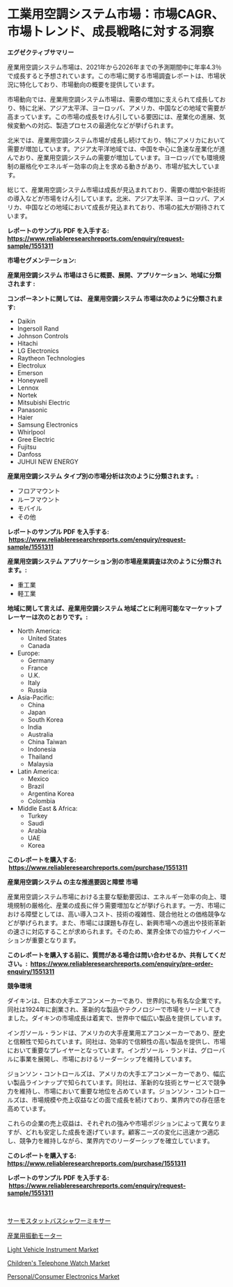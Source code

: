 <p><h1>工業用空調システム市場：市場CAGR、市場トレンド、成長戦略に対する洞察</h1></p><p><strong>エグゼクティブサマリー</strong></p>
<p><p>産業用空調システム市場は、2021年から2026年までの予測期間中に年率4.3％で成長すると予想されています。この市場に関する市場調査レポートは、市場状況に特化しており、市場動向の概要を提供しています。</p><p>市場動向では、産業用空調システム市場は、需要の増加に支えられて成長しており、特に北米、アジア太平洋、ヨーロッパ、アメリカ、中国などの地域で需要が高まっています。この市場の成長をけん引している要因には、産業化の進展、気候変動への対応、製造プロセスの最適化などが挙げられます。</p><p>北米では、産業用空調システム市場が成長し続けており、特にアメリカにおいて需要が増加しています。アジア太平洋地域では、中国を中心に急速な産業化が進んでおり、産業用空調システムの需要が増加しています。ヨーロッパでも環境規制の厳格化やエネルギー効率の向上を求める動きがあり、市場が拡大しています。</p><p>総じて、産業用空調システム市場は成長が見込まれており、需要の増加や新技術の導入などが市場をけん引しています。北米、アジア太平洋、ヨーロッパ、アメリカ、中国などの地域において成長が見込まれており、市場の拡大が期待されています。</p></p>
<p><strong>レポートのサンプル PDF を入手する: <a href="https://www.reliableresearchreports.com/enquiry/request-sample/1551311">https://www.reliableresearchreports.com/enquiry/request-sample/1551311</a></strong></p>
<p><strong>市場セグメンテーション:</strong></p>
<p><strong> 産業用空調システム 市場はさらに概要、展開、アプリケーション、地域に分類されます :</strong></p>
<p><strong>コンポーネントに関しては、 産業用空調システム 市場は次のように分類されます: &nbsp;</strong></p>
<p><ul><li>Daikin</li><li>Ingersoll Rand</li><li>Johnson Controls</li><li>Hitachi</li><li>LG Electronics</li><li>Raytheon Technologies</li><li>Electrolux</li><li>Emerson</li><li>Honeywell</li><li>Lennox</li><li>Nortek</li><li>Mitsubishi Electric</li><li>Panasonic</li><li>Haier</li><li>Samsung Electronics</li><li>Whirlpool</li><li>Gree Electric</li><li>Fujitsu</li><li>Danfoss</li><li>JUHUI NEW ENERGY</li></ul></p>
<p><strong> 産業用空調システム タイプ別の市場分析は次のように分類されます。:</strong></p>
<p><ul><li>フロアマウント</li><li>ルーフマウント</li><li>モバイル</li><li>その他</li></ul></p>
<p><strong>レポートのサンプル PDF を入手する: &nbsp;<a href="https://www.reliableresearchreports.com/enquiry/request-sample/1551311">https://www.reliableresearchreports.com/enquiry/request-sample/1551311</a></strong></p>
<p><strong> 産業用空調システム アプリケーション別の市場産業調査は次のように分類されます。:</strong></p>
<p><ul><li>重工業</li><li>軽工業</li></ul></p>
<p><strong>地域に関して言えば、産業用空調システム 地域ごとに利用可能なマーケットプレーヤーは次のとおりです。:</strong></p>
<p><ul>
    <li>
        North America:
        <ul>
            <li>United States</li>
            <li>Canada</li>
        </ul>
    </li>
    <li>
        Europe:
        <ul>
            <li>Germany</li>
            <li>France</li>
            <li>U.K.</li>
            <li>Italy</li>
            <li>Russia</li>
        </ul>
    </li>
    <li>
        Asia-Pacific:
        <ul>
            <li>China</li>
            <li>Japan</li>
            <li>South Korea</li>
            <li>India</li>
            <li>Australia</li>
            <li>China Taiwan</li>
            <li>Indonesia</li>
            <li>Thailand</li>
            <li>Malaysia</li>
        </ul>
    </li>
    <li>
        Latin America:
        <ul>
            <li>Mexico</li>
            <li>Brazil</li>
            <li>Argentina Korea</li>
            <li>Colombia</li>
        </ul>
    </li>
    <li>
        Middle East & Africa:
        <ul>
            <li>Turkey</li>
            <li>Saudi</li>
            <li>Arabia</li>
            <li>UAE</li>
            <li>Korea</li>
        </ul>
    </li>
    </ul></p>
<p><strong>このレポートを購入する: &nbsp;<a href="https://www.reliableresearchreports.com/purchase/1551311">https://www.reliableresearchreports.com/purchase/1551311</a></strong></p>
<p><strong>産業用空調システム の主な推進要因と障壁 市場</strong></p>
<p><p>産業用空調システム市場における主要な駆動要因は、エネルギー効率の向上、環境規制の厳格化、産業の成長に伴う需要増加などが挙げられます。一方、市場における障壁としては、高い導入コスト、技術の複雑性、競合他社との価格競争などが挙げられます。また、市場には課題も存在し、新興市場への進出や技術革新の速さに対応することが求められます。そのため、業界全体での協力やイノベーションが重要となります。</p></p>
<p><strong>このレポートを購入する前に、質問がある場合は問い合わせるか、共有してください。:&nbsp; <a href="https://www.reliableresearchreports.com/enquiry/pre-order-enquiry/1551311">https://www.reliableresearchreports.com/enquiry/pre-order-enquiry/1551311</a></strong></p>
<p><strong>競争環境</strong></p>
<p><p>ダイキンは、日本の大手エアコンメーカーであり、世界的にも有名な企業です。同社は1924年に創業され、革新的な製品やテクノロジーで市場をリードしてきました。ダイキンの市場成長は着実で、世界中で幅広い製品を提供しています。</p><p>インガソール・ランドは、アメリカの大手産業用エアコンメーカーであり、歴史と信頼性で知られています。同社は、効率的で信頼性の高い製品を提供し、市場において重要なプレイヤーとなっています。インガソール・ランドは、グローバルに事業を展開し、市場におけるリーダーシップを維持しています。</p><p>ジョンソン・コントロールズは、アメリカの大手エアコンメーカーであり、幅広い製品ラインナップで知られています。同社は、革新的な技術とサービスで競争力を維持し、市場において重要な地位を占めています。ジョンソン・コントロールズは、市場規模や売上収益などの面で成長を続けており、業界内での存在感を高めています。</p><p>これらの企業の売上収益は、それぞれの強みや市場ポジションによって異なりますが、どれも安定した成長を遂げています。顧客ニーズの変化に迅速かつ適応し、競争力を維持しながら、業界内でのリーダーシップを確立しています。</p></p>
<p><strong>このレポートを購入する: &nbsp; <a href="https://www.reliableresearchreports.com/purchase/1551311">https://www.reliableresearchreports.com/purchase/1551311</a></strong></p>
<p><strong>レポートのサンプル PDF を入手する: &nbsp;<a href="https://www.reliableresearchreports.com/enquiry/request-sample/1551311">https://www.reliableresearchreports.com/enquiry/request-sample/1551311</a></strong><strong></strong></p>
<p>&nbsp;</p>
<p><p><a href="https://github.com/MosesSpinka1914/Market-Research-Report-List-1/blob/main/91898167039.md">サーモスタットバスシャワーミキサー</a></p><p><a href="https://github.com/bevdtkn4419963/Market-Research-Report-List-1/blob/main/42027197038.md">産業用振動モーター</a></p><p><a href="https://iodized-pantydraco-05c.notion.site/Light-Vehicle-Instrument-Market-Size-Growing-and-Forecasted-for-period-from-2024-2031-and-provides-71dd60ab754f40f18f70683a2b5ed83d">Light Vehicle Instrument Market</a></p><p><a href="https://github.com/globismark/Market-Research-Report-List-2/blob/main/childrens-telephone-watch-market.md">Children's Telephone Watch Market</a></p><p><a href="https://github.com/prosalinda88/Market-Research-Report-List-3/blob/main/personalconsumer-electronics-market.md">Personal/Consumer Electronics Market</a></p></p>